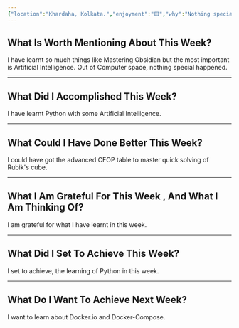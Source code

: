 ```yaml
---
{"location":"Khardaha, Kolkata.","enjoyment":"🟨","why":"Nothing special happened except the Computer sphere.","date":"2025-03-02","dg-publish":true,"dg-home":null,"tags":["weeklyreviews"],"aliases":["The one where nothing special happened except the Computer sphere."],"permalink":"/notes/07-journals-calender/weekly-notes/2025-w08/","dgPassFrontmatter":true,"updated":"2025-05-19T10:27:31.244+05:30"}
---
```




## What Is Worth Mentioning About This Week?

I have learnt so much things like Mastering Obsidian but the most important is Artificial Intelligence. Out of Computer space, nothing special happened.

---

## What Did I Accomplished This Week?

I have learnt Python with some Artificial Intelligence.

---

## What Could I Have Done Better This Week?

I could have got the advanced CFOP table to master quick solving of Rubik's cube.

---

## What I Am Grateful For This Week , And What I Am Thinking Of?

I am grateful for what I have learnt in this week.

---

## What Did I Set To Achieve This Week?

I set to achieve, the learning of Python in this week.

---

## What Do I Want To Achieve Next Week?

I want to learn about Docker.io and Docker-Compose.